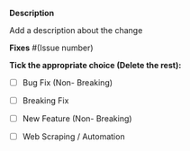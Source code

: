 **Description**

Add a description about the change

**Fixes** #(Issue number)

**Tick the appropriate choice (Delete the rest):**

* [ ] Bug Fix (Non- Breaking)
* [ ] Breaking Fix
* [ ] New Feature (Non- Breaking)
* [ ] Web Scraping / Automation

